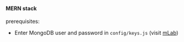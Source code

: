 #### MERN stack

prerequisites:

- Enter MongoDB user and password in `config/keys.js` (visit [mLab](https://mlab.com/))
